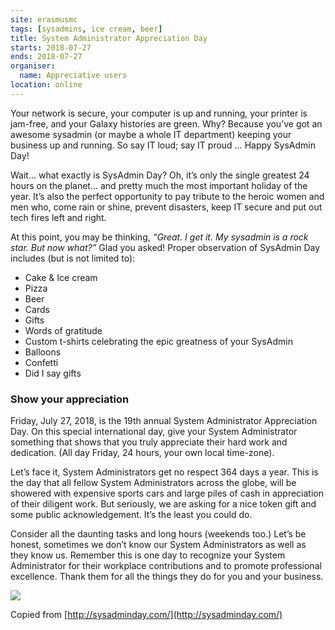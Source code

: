 ```yaml
---
site: erasmusmc
tags: [sysadmins, ice cream, beer]
title: System Administrator Appreciation Day
starts: 2018-07-27
ends: 2018-07-27
organiser:
  name: Appreciative users
location: online
---
```


Your network is secure, your computer is up and running, your printer is jam-free, and your Galaxy histories are green. Why? Because you’ve got an awesome sysadmin (or maybe a whole IT department) keeping your business up and running. So say IT loud; say IT proud …
Happy SysAdmin Day!

Wait… what exactly is SysAdmin Day? Oh, it’s only the single greatest 24 hours on the planet… and pretty much the most important holiday of the year. It’s also the perfect opportunity to pay tribute to the heroic women and men who, come rain or shine, prevent disasters, keep IT secure and put out tech fires left and right.

At this point, you may be thinking, *“Great. I get it. My sysadmin is a rock star. But now what?”* Glad you asked! Proper observation of SysAdmin Day includes (but is not limited to):

- Cake & Ice cream
- Pizza
- Beer
- Cards
- Gifts
- Words of gratitude
- Custom t-shirts celebrating the epic greatness of your SysAdmin
- Balloons
- Confetti
- Did I say gifts


### Show your appreciation


Friday, July 27, 2018, is the 19th annual System Administrator Appreciation Day. On this special international day, give your System Administrator something that shows that you truly appreciate their hard work and dedication. (All day Friday, 24 hours, your own local time-zone).

Let’s face it, System Administrators get no respect 364 days a year. This is the day that all fellow System Administrators across the globe, will be showered with expensive sports cars and large piles of cash in appreciation of their diligent work. But seriously, we are asking for a nice token gift and some public acknowledgement. It’s the least you could do.

Consider all the daunting tasks and long hours (weekends too.) Let’s be honest, sometimes we don’t know our System Administrators as well as they know us. Remember this is one day to recognize your System Administrator for their workplace contributions and to promote professional excellence. Thank them for all the things they do for you and your business.

![](https://upload.wikimedia.org/wikipedia/commons/d/d8/System_Administrator_Appreciation_Day.jpg)

Copied from [http://sysadminday.com/](http://sysadminday.com/)
